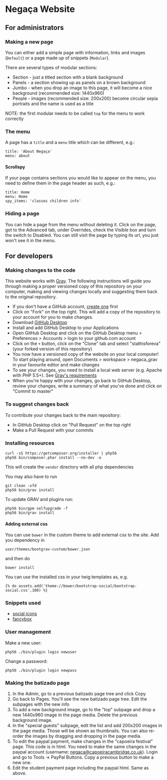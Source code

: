 # Negaça Website

## For administrators

### Making a new page

You can either add a simple page with information, links and images (`Default`) or a page made up of snippets (`Modular`).

There are several types of modular sections:

* Section - just a titled section with a blank background
* Panels - a section showing up as panels on a brown background
* Jumbo - when you drop an image to this page, it will become a nice background (recommended size: 1440x960)
* People - images (recommended size: 200x200) become circular sepia portraits and the name is used as a title

NOTE: the first modular needs to be called `top` for the menu to work correctly

### The menu

A page has a `title` and a `menu` title which can be different, e.g.:

    title: 'About Negaça'
    menu: about

#### Scrollspy

If your page contains sections you would like to appear on the menu, you need to define them in the page header as such, e.g.:

    title: Home
    menu: Home
    spy_items: 'classes children info'

### Hiding a page

You can hide a page from the menu without deleting it. Click on the page, got to the Advanced tab, under Overrides, check the Visible box and turn the switch to Disabled. You can still visit the page by typing its url, you just won't see it in the menu.

## For developers

### Making changes to the code

This website works with [Grav](https://getgrav.org/). The following instructions will guide you through making a proper versioned copy of this repository on your computer, making and viewing changes locally and suggesting them back to the original repository.

* If you don't have a GitHub account, [create one](https://github.com/join) first
* Click on "Fork" on the top right. This will add a copy of the repository to your account for you to make changes.
* Download [GitHub Desktop](https://desktop.github.com/)
* Install and add GitHub Desktop to your Applications
* Open GitHub Desktop and click on the GitHub Desktop menu > Preferences > Accounts > login to your github.com account
* Click on the `+` button, click on the "Clone" tab and select "stathisforeva" (your forked version of this repository)
* You now have a versioned copy of the website on your local computer! To start playing around, open Documents > workspace > negaca\_grav in your favourite editor and make changes
* To see your changes, you need to install a local web server (e.g. Apache with PHP 5.5+). See [Grav's requirements](https://learn.getgrav.org/basics/requirements)
* When you're happy with your changes, go back to GitHub Desktop, review your changes, write a summary of what you've done and click on "Commit to master"

### To suggest changes back

To contribute your changes back to the main repository:

* In GitHub Desktop click on "Pull Request" on the top right
* Make a Pull Request with your commits

### Installing resources

    curl -sS https://getcomposer.org/installer | php56
    php56 bin/composer.phar install --no-dev -o

This will create the `vendor` directory with all php dependencies

You may also have to run

    git clean -xfd
    php56 bin/grav install

To update GRAV and plugins run:

    php56 bin/gpm selfupgrade -f
    php56 bin/grav install

#### Adding external css

You can use `bower` in the custom theme to add external css to the site. Add you dependency in

    user/themes/bootgrav-custom/bower.json

and then do

    bower install

You can use the installed css in your twig templates as, e.g.

    {% do assets.add('theme://bower/bootstrap-social/bootstrap-social.css',100) %}

### Snippets used

* [social icons](http://bootsnipp.com/snippets/3kQrB)
* [fancybox](http://bootsnipp.com/snippets/featured/image-gallery-with-fancybox)

### User management

Make a new user:

    php56 ./bin/plugin login newuser

Change a password:

    php56 ./bin/plugin login newpass

### Making the batizado page

1. In the Admin, go to a previous batizado page tree and click Copy
2. Go back to Pages. You'll see the new batizado page tree. Edit the subpages with the new info
3. To add a new background image, go to the "top" subpage and drop a new 1440x960 image in the page media. Delete the previous background image.
4. In the "special guests" subpage, edit the list and add 200x200 images in the page media. Those will be shown as thumbnails. You can also re-order the images by dragging and dropping in the page media.
5. To edit the paypal payment, make changes in the "capoeira festival" page. This code is in html. You need to make the same changes in the paypal account (username: negaca@capoeiracambridge.co.uk). Login and go to Tools -> PayPal Buttons. Copy a previous button to make a new one.
6. Edit the student payment page including the paypal html. Same as above.

